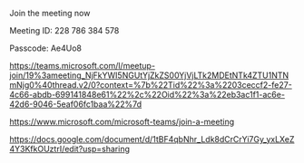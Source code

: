 
Join the meeting now 

Meeting ID: 228 786 384 578 

Passcode: Ae4Uo8 

https://teams.microsoft.com/l/meetup-join/19%3ameeting_NjFkYWI5NGUtYjZkZS00YjVjLTk2MDEtNTk4ZTU1NTNmNjg0%40thread.v2/0?context=%7b%22Tid%22%3a%2203ceccf2-fe27-4c66-abdb-699141848e61%22%2c%22Oid%22%3a%22eb3ac1f1-ac6e-42d6-9046-5eaf06fc1baa%22%7d

https://www.microsoft.com/microsoft-teams/join-a-meeting

https://docs.google.com/document/d/1tBF4qbNhr_Ldk8dCrCrYi7Gy_yxLXeZ4Y3KfkOUztrI/edit?usp=sharing

